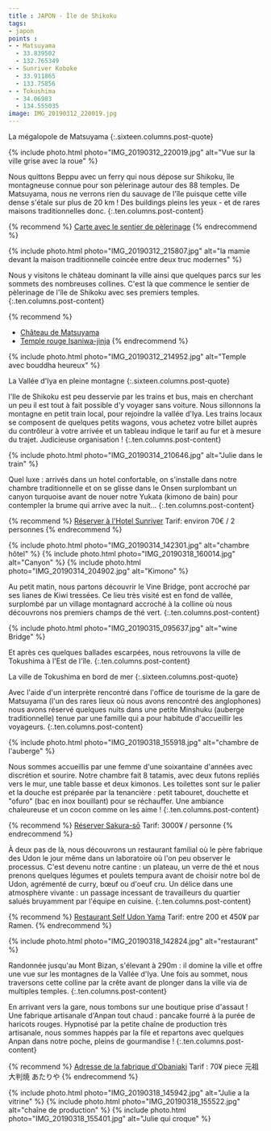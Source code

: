 ```yaml
---
title : JAPON - Île de Shikoku
tags:
- japon
points :
- - Matsuyama
  - 33.839502
  - 132.765349
- - Sunriver Koboke
  - 33.911865
  - 133.75856
- - Tokushima
  - 34.06983
  - 134.555035
image: IMG_20190312_220019.jpg
---
```


La mégalopole de Matsuyama
{:.sixteen.columns.post-quote}

{% include photo.html photo="IMG_20190312_220019.jpg" alt="Vue sur la ville grise avec la roue" %}

Nous quittons Beppu avec un ferry qui nous dépose sur Shikoku, île
montagneuse connue pour son pèlerinage autour des 88 temples. De Matsuyama,
nous ne verrons rien du sauvage de l'île puisque cette ville dense s'étale
sur plus de 20 km ! Des buildings pleins les yeux - et de rares maisons
traditionnelles donc.
{:.ten.columns.post-content}

<!--fin extrait-->

{% recommend %}
[Carte avec le sentier de pèlerinage](http://www.shikokuhenrotrail.com/shikoku/pilgrimagemap.html)
{% endrecommend %}

{% include photo.html photo="IMG_20190312_215807.jpg" alt="la mamie devant la maison traditionnelle coincée entre deux truc modernes" %}

Nous y visitons le château dominant la ville ainsi que quelques parcs sur
les sommets des nombreuses collines. C'est là que commence le sentier de
pèlerinage de l'île de Shikoku avec ses premiers temples.
{:.ten.columns.post-content}

{% recommend %}
- [Château de Matsuyama](https://fr.m.wikipedia.org/wiki/Ch%C3%A2teau_de_Matsuyama)
- [Temple rouge Isaniwa-jinja](http://ge0.me/w21QccZ38H/Isaniwa-jinja)
{% endrecommend %}

{% include photo.html photo="IMG_20190312_214952.jpg" alt="Temple avec bouddha heureux" %}

La Vallée d'Iya en pleine montagne
{:.sixteen.columns.post-quote}

l'Ile de Shikoku est peu desservie par les trains et bus, mais en cherchant
un peu il est tout à fait possible d'y voyager sans voiture. Nous
sillonnons la montagne en petit train local, pour rejoindre la vallée
d'Iya. Les trains locaux se composent de quelques petits wagons, vous
achetez votre billet auprès du contrôleur à votre arrivée et un tableau
indique le tarif au fur et à mesure du trajet. Judicieuse organisation !
{:.ten.columns.post-content}

{% include photo.html photo="IMG_20190314_210646.jpg" alt="Julie dans le train" %}

Quel luxe : arrivés dans un hotel confortable, on s'installe dans notre
chambre traditionnelle et on se glisse dans le Onsen surplombant un canyon
turquoise avant de nouer notre Yukata (kimono de bain) pour contempler la
brume qui arrive avec la nuit...
{:.ten.columns.post-content}

{% recommend %}
[Réserver à l'Hotel Sunriver](http://agoda.onelink.me/1640755593?pid=Mobile_App&c=Property_Sharing&site_id=1770664&af_dp=agoda%3a%2f%2fhotel%2fSunriver%20Oboke%20Hotel%2f871197&af_force_dp=true&af_r=https%3a%2f%2fwww.agoda.com%2fsunriver-oboke-hotel%2fhotel%2fmiyoshi-s+hi-jp.html&af_web_dp=https%3a%2f%2fwww.agoda.com%2fsunriver-oboke-hotel%2fhotel%2fmiyoshi-shi-jp.html&adults=2&childs=0&rooms=1&checkIn=2019-05-28&checkOut=2019-05-29&los=1&cid=1770664)
Tarif: environ 70€ / 2 personnes
{% endrecommend %}

{% include photo.html photo="IMG_20190314_142301.jpg" alt="chambre hôtel" %}
{% include photo.html photo="IMG_20190318_160014.jpg" alt="Canyon" %}
{% include photo.html photo="IMG_20190314_204902.jpg" alt="Kimono" %}

Au petit matin, nous partons découvrir le Vine Bridge, pont accroché par
ses lianes de Kiwi tressées. Ce lieu très visité est en fond de vallée,
surplombé par un village montagnard accroché à la colline où nous
découvrons nos premiers champs de thé vert.
{:.ten.columns.post-content}

{% include photo.html photo="IMG_20190315_095637.jpg" alt="wine Bridge" %}

Et après ces quelques ballades escarpées, nous retrouvons la ville de
Tokushima à l'Est de l'île.
{:.ten.columns.post-content}

La ville de Tokushima en bord de mer
{:.sixteen.columns.post-quote}

Avec l'aide d'un interprète rencontré dans l'office de tourisme de la gare
de Matsuyama (l'un des rares lieux où nous avons rencontré des anglophones)
nous avons réservé quelques nuits dans une petite Minshuku (auberge
traditionnelle) tenue par une famille qui a pour habitude d'accueillir les
voyageurs.
{:.ten.columns.post-content}

{% include photo.html photo="IMG_20190318_155918.jpg" alt="chambre de l'auberge" %}

Nous sommes accueillis par une femme d'une soixantaine d'années avec
discrétion et sourire. Notre chambre fait 8 tatamis, avec deux futons
repliés vers le mur, une table basse et deux kimonos. Les toilettes sont
sur le palier et la douche est préparée par la tenancière : petit tabouret,
douchette et "ofuro" (bac en inox bouillant) pour se réchauffer. Une
ambiance chaleureuse et un cocon comme on les aime !
{:.ten.columns.post-content}

{% recommend %}
[Réserver Sakura-sō](https://www.lonelyplanet.com/japan/tokushima/hotels/sakura-so/a/lod/e749bdb0-9d20-45fd-9925-cc44a2831656/356813)
Tarif: 3000¥ / personne
{% endrecommend %}

À deux pas de là, nous découvrons un restaurant familial où le père
fabrique des Udon le jour même dans un laboratoire où l'on peu observer le
processus. C'est devenu notre cantine : un plateau, un verre de thé et nous
prenons quelques légumes et poulets tempura avant de choisir notre bol de
Udon, agrémenté de curry, bœuf ou d'oeuf cru. Un délice dans une atmosphère
vivante : un passage incessant de travailleurs du quartier salués
bruyamment par l'équipe en cuisine.
{:.ten.columns.post-content}

{% recommend %}
[Restaurant Self Udon Yama](https://www.tripadvisor.com/Restaurant_Review-g298236-d5770328-Reviews-Self_Udon_Yama_Tokushima_Ekimae-Tokushima_Tokushima_Prefecture_Shikoku.html?m=19905)
Tarif: entre 200 et 450¥ par Ramen.
{% endrecommend %}

{% include photo.html photo="IMG_20190318_142824.jpg" alt="restaurant" %}

Randonnée jusqu'au Mont Bizan, s'élevant à 290m : il domine la ville et
offre une vue sur les montagnes de la Vallée d'Iya. Une fois au sommet,
nous traversons cette colline par la crête avant de plonger dans la ville
via de multiples temples.
{:.ten.columns.post-content}

En arrivant vers la gare, nous tombons sur une boutique prise d'assaut !
Une fabrique artisanale d'Anpan tout chaud : pancake fourré à la purée de
haricots rouges. Hypnotisé par la petite chaîne de production très
artisanale, nous sommes happés par la file et repartons avec quelques Anpan
dans notre poche, pleins de gourmandise !
{:.ten.columns.post-content}

{% recommend %}
[Adresse de la fabrique d'Obaniaki](http://ge0.me/021VudoiCT/元祖大判焼_あたりや)
Tarif : 70¥ piece
元祖大判焼 あたりや
{% endrecommend %}

{% include photo.html photo="IMG_20190318_145942.jpg" alt="Julie a la vitrine" %}
{% include photo.html photo="IMG_20190318_155522.jpg" alt="chaîne de production" %}
{% include photo.html photo="IMG_20190318_155401.jpg" alt="Julie qui croque" %}

